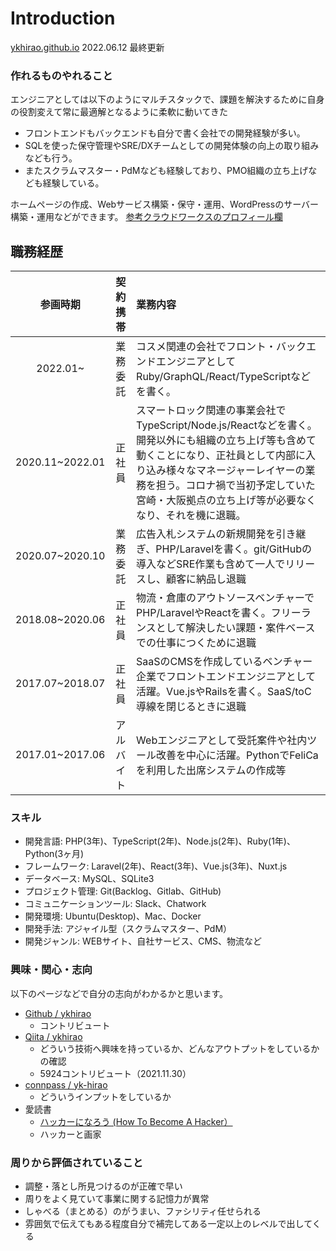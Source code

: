 # Introduction

[ykhirao.github.io](https://github.com/ykhirao/ykhirao.github.io)
2022.06.12 最終更新

### 作れるものやれること

エンジニアとしては以下のようにマルチスタックで、課題を解決するために自身の役割変えて常に最適解となるように柔軟に動いてきた

* フロントエンドもバックエンドも自分で書く会社での開発経験が多い。
* SQLを使った保守管理やSRE/DXチームとしての開発体験の向上の取り組みなども行う。
* またスクラムマスター・PdMなども経験しており、PMO組織の立ち上げなども経験している。

ホームページの作成、Webサービス構築・保守・運用、WordPressのサーバー構築・運用などができます。
[参考クラウドワークスのプロフィール欄](https://crowdworks.jp/public/employees/5022375)

## 職務経歴

| 参画時期 | 契約携帯 | 業務内容 |
|:---:|:---:|:---|
| 2022.01~ | 業務委託 | コスメ関連の会社でフロント・バックエンドエンジニアとしてRuby/GraphQL/React/TypeScriptなどを書く。 |
| 2020.11~2022.01 | 正社員 | スマートロック関連の事業会社でTypeScript/Node.js/Reactなどを書く。 開発以外にも組織の立ち上げ等も含めて動くことになり、正社員として内部に入り込み様々なマネージャーレイヤーの業務を担う。コロナ禍で当初予定していた宮崎・大阪拠点の立ち上げ等が必要なくなり、それを機に退職。 |
| 2020.07~2020.10 | 業務委託 | 広告入札システムの新規開発を引き継ぎ、PHP/Laravelを書く。git/GitHubの導入などSRE作業も含めて一人でリリースし、顧客に納品し退職 |
| 2018.08~2020.06 | 正社員 | 物流・倉庫のアウトソースベンチャーでPHP/LaravelやReactを書く。フリーランスとして解決したい課題・案件ベースでの仕事につくために退職 |
| 2017.07~2018.07 | 正社員 | SaaSのCMSを作成しているベンチャー企業でフロントエンドエンジニアとして活躍。Vue.jsやRailsを書く。SaaS/toC導線を閉じるときに退職 |
| 2017.01~2017.06 | アルバイト | Webエンジニアとして受託案件や社内ツール改善を中心に活躍。PythonでFeliCaを利用した出席システムの作成等 |


### スキル

* 開発言語: PHP(3年)、TypeScript(2年)、Node.js(2年)、Ruby(1年)、Python(3ヶ月)
* フレームワーク: Laravel(2年)、React(3年)、Vue.js(3年)、Nuxt.js
* データベース: MySQL、SQLite3
* プロジェクト管理: Git(Backlog、Gitlab、GitHub)
* コミュニケーションツール: Slack、Chatwork
* 開発環境: Ubuntu(Desktop)、Mac、Docker
* 開発手法: アジャイル型（スクラムマスター、PdM）
* 開発ジャンル: WEBサイト、自社サービス、CMS、物流など

### 興味・関心・志向

以下のページなどで自分の志向がわかるかと思います。

* [Github / ykhirao](https://github.com/ykhirao/)
    * コントリビュート
* [Qiita / ykhirao](http://qiita.com/ykhirao)
    * どういう技術へ興味を持っているか、どんなアウトプットをしているかの確認
    * 5924コントリビュート（2021.11.30）
* [connpass / yk-hirao](https://connpass.com/user/yk-hirao/)
    * どういうインプットをしているか
* 愛読書
    * [ハッカーになろう (How To Become A Hacker）](http://cruel.org/freeware/hacker.html)
    * ハッカーと画家

### 周りから評価されていること

* 調整・落とし所見つけるのが正確で早い
* 周りをよく見ていて事業に関する記憶力が異常
* しゃべる（まとめる）のがうまい、ファシリティ任せられる
* 雰囲気で伝えてもある程度自分で補完してある一定以上のレベルで出してくる


